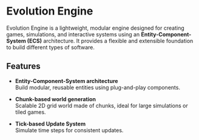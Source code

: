 # Evolution Engine

Evolution Engine is a lightweight, modular engine designed for creating games, simulations, and interactive systems using an **Entity-Component-System (ECS)** architecture. It provides a flexible and extensible foundation to build different types of software.

## Features

- **Entity-Component-System architecture**  
  Build modular, reusable entities using plug-and-play components.

- **Chunk-based world generation**  
  Scalable 2D grid world made of chunks, ideal for large simulations or tiled games.

- **Tick-based Update System**  
  Simulate time steps for consistent updates.